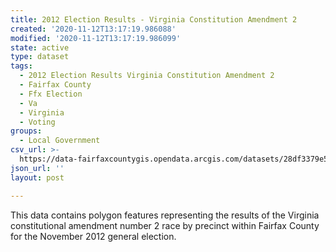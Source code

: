```yaml
---
title: 2012 Election Results - Virginia Constitution Amendment 2
created: '2020-11-12T13:17:19.986088'
modified: '2020-11-12T13:17:19.986099'
state: active
type: dataset
tags:
  - 2012 Election Results Virginia Constitution Amendment 2
  - Fairfax County
  - Ffx Election
  - Va
  - Virginia
  - Voting
groups:
  - Local Government
csv_url: >-
  https://data-fairfaxcountygis.opendata.arcgis.com/datasets/28df3379e51d48559c61347b545525b6_7.csv?outSR=%7B%22latestWkid%22%3A4269%2C%22wkid%22%3A4269%7D
json_url: ''
layout: post

---
```

This data contains polygon features representing the results of the Virginia constitutional amendment number 2 race by precinct within Fairfax County for the November 2012 general election.
